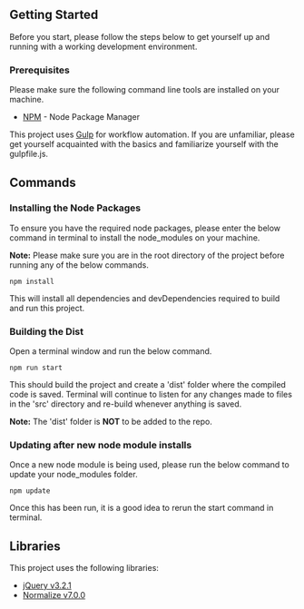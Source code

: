 ## Getting Started

Before you start, please follow the steps below to get yourself up and running with a working development environment.

### Prerequisites

Please make sure the following command line tools are installed on your machine.

* [NPM](https://www.npmjs.com) - Node Package Manager

This project uses [Gulp](https://gulpjs.com) for workflow automation. If you are unfamiliar, please get yourself acquainted with the basics and familiarize yourself with the gulpfile.js.

## Commands

### Installing the Node Packages

To ensure you have the required node packages, please enter the below command in terminal to install the node_modules on your machine.

**Note:** Please make sure you are in the root directory of the project before running any of the below commands.

```
npm install
```

This will install all dependencies and devDependencies required to build and run this project.

### Building the Dist

Open a terminal window and run the below command.

```
npm run start
```

This should build the project and create a 'dist' folder where the compiled code is saved. Terminal will continue to listen for any changes made to files in the 'src' directory and re-build whenever anything is saved.

**Note:** The 'dist' folder is **NOT** to be added to the repo.

### Updating after new node module installs

Once a new node module is being used, please run the below command to update your node_modules folder.

```
npm update
```

Once this has been run, it is a good idea to rerun the start command in terminal.

## Libraries

This project uses the following libraries:

* [jQuery v3.2.1](https://jquery.com/)
* [Normalize v7.0.0](https://necolas.github.io/normalize.css/)